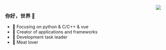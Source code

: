 <img align="right" src="https://github-readme-stats.vercel.app/api?username=starzc-galaxy&show_icons=true&icon_color=CE1D2D&text_color=718096&bg_color=ffffff&hide_title=true" />

### 你好，世界 👋

- :orange_book: Focusing on python & C/C++ & vue
- :hammer: Creator of applications and frameworks
- :ram: Development task leader
- :meat_on_bone: Meat lover
